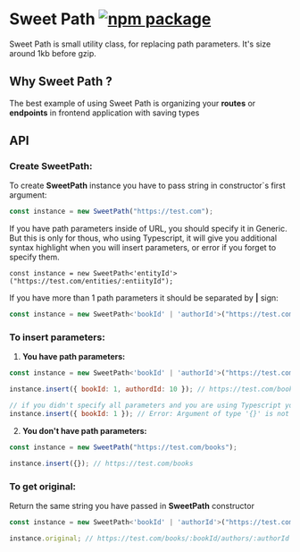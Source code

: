 # Sweet Path [![npm package][npm-badge]][npm]

[npm-badge]: https://img.shields.io/badge/npm-sweet--path-blue
[npm]: https://www.npmjs.com/package/sweet-path

Sweet Path is small utility class, for replacing path parameters. It's size around 1kb before gzip.

## Why Sweet Path ?

The best example of using Sweet Path is organizing your **routes** or **endpoints** in frontend application with saving types

## API

### Create SweetPath:
To create **SweetPath** instance you have to pass string in constructor`s first argument:

```js
const instance = new SweetPath("https://test.com");
```

If you have path parameters inside of URL, you should specify it in Generic. But this is only for thous, who using Typescript, it will give you additional syntax highlight when you will insert parameters, or error if you forget to specify them.

`const instance = new SweetPath<'entityId'>("https://test.com/entities/:entiityId");`

If you have more than 1 path parameters it should be separated by **|** sign:

```js
const instance = new SweetPath<'bookId' | 'authorId'>("https://test.com/books/:bookId/authors/:authorId");
```

### To insert parameters:
1. **You have path parameters:**
```js
const instance = new SweetPath<'bookId' | 'authorId'>("https://test.com/books/:bookId/authors/:authorId");

instance.insert({ bookId: 1, authordId: 10 }); // https://test.com/books/1/authors/2

// if you didn't specify all parameters and you are using Typescript you'll get error
instance.insert({ bookId: 1 }); // Error: Argument of type '{}' is not assignable to parameter of type 'Record<"bookId" | "authorId", any>
```

2. **You don't have path parameters:**

```js
const instance = new SweetPath("https://test.com/books");

instance.insert({}); // https://test.com/books
```

### To get original:
Return the same string you have passed in **SweetPath** constructor
```js
const instance = new SweetPath<'bookId' | 'authorId'>("https://test.com/books/:bookId/authors/:authorId");

instance.original; // https://test.com/books/:bookId/authors/:authorId
```

